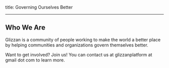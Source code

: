 title: Governing Ourselves Better

----

## Who We Are

Glizzan is a community of people working to make the world a better place by helping communities and organizations govern themselves better.  

Want to get involved? Join us! You can contact us at glizzanplatform at gmail dot com to learn more.


